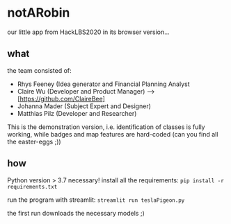 # notARobin
our little app from HackLBS2020 in its browser version...

## what
the team consisted of:
- Rhys Feeney (Idea generator and Financial Planning Analyst
- Claire Wu (Developer and Product Manager) --> [https://github.com/ClaireBee]
- Johanna Mader (Subject Expert and Designer)
- Matthias Pilz (Developer and Researcher)

This is the demonstration version, i.e. identification of classes is fully working, while badges and map features are hard-coded (can you find all the easter-eggs ;))

## how
Python version > 3.7 necessary!
install all the requirements: 
`pip install -r requirements.txt`

run the program with streamlit:
`streamlit run teslaPigeon.py`

the first run downloads the necessary models ;)
